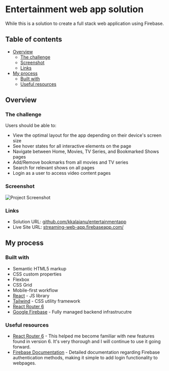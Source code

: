 # Entertainment web app solution

While this is a solution to create a full stack web application using Firebase.

## Table of contents

- [Overview](#overview)
  - [The challenge](#the-challenge)
  - [Screenshot](#screenshot)
  - [Links](#links)
- [My process](#my-process)
  - [Built with](#built-with)
  - [Useful resources](#useful-resources)


## Overview

### The challenge

Users should be able to:

- View the optimal layout for the app depending on their device's screen size
- See hover states for all interactive elements on the page
- Navigate between Home, Movies, TV Series, and Bookmarked Shows pages
- Add/Remove bookmarks from all movies and TV series
- Search for relevant shows on all pages
- Login as a user to access video content pages

### Screenshot

![Project Screenshot](public/assets/screenshot.png)

### Links

- Solution URL: [github.com/kkalaianu/entertainmentapp](https://github.com/kkalaianu/entertainmentapp)
- Live Site URL: [streaming-web-app.firebaseapp.com/](https://streaming-web-app.firebaseapp.com/)

## My process

### Built with

- Semantic HTML5 markup
- CSS custom properties
- Flexbox
- CSS Grid
- Mobile-first workflow
- [React](https://reactjs.org/) - JS library
- [Tailwind](https://tailwindcss.com/) - CSS utility framework
- [React Router 6](https://reactrouter.com/)
- [Google Firebase](https://firebase.google.com/) - Fully managed backend infrastrucutre

### Useful resources

- [React Router 6](https://reactrouter.com/docs/en/v6/getting-started/tutorial) - This helped me become familiar with new features found in version 6. It's very thorough and I will continue to use it going forward.
- [Firebase Documentation](https://firebase.google.com/docs/reference/js/auth) - Detailed documentation regarding Firebase authentication methods, making it simple to add login functionality to webpages.

